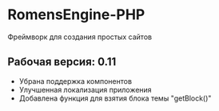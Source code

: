 RomensEngine-PHP
================

Фреймворк для создания простых сайтов

Рабочая версия: 0.11
----------------

+ Убрана поддержка компонентов
+ Улучшенная локализация приложения
+ Добавлена функция для взятия блока темы "getBlock()"
